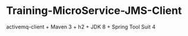 # Training-MicroService-JMS-Client
activemq-client + Maven 3 + h2 + JDK 8 + Spring Tool Suit 4  
   
